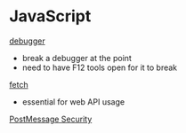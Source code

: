 # JavaScript

[debugger](https://developer.mozilla.org/en-US/docs/Web/JavaScript/Reference/Statements/debugger)

* break a debugger at the point
* need to have F12 tools open for it to break


[fetch](https://developer.mozilla.org/en-US/docs/Web/API/Fetch_API)

* essential for web API usage



[PostMessage Security](https://labs.detectify.com/2016/12/08/the-pitfalls-of-postmessage/)